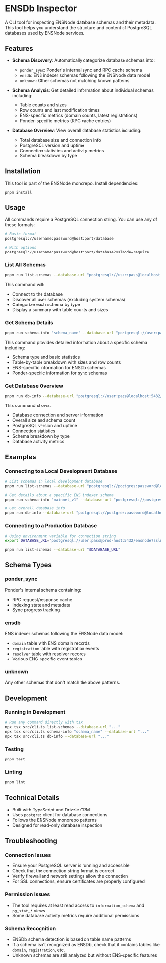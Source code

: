 # ENSDb Inspector

A CLI tool for inspecting ENSNode database schemas and their metadata. This tool helps you understand the structure and content of PostgreSQL databases used by ENSNode services.

## Features

- **Schema Discovery**: Automatically categorize database schemas into:
  - `ponder_sync`: Ponder's internal sync and RPC cache schema
  - `ensdb`: ENS indexer schemas following the ENSNode data model  
  - `unknown`: Other schemas not matching known patterns

- **Schema Analysis**: Get detailed information about individual schemas including:
  - Table counts and sizes
  - Row counts and last modification times
  - ENS-specific metrics (domain counts, latest registrations)
  - Ponder-specific metrics (RPC cache entries)

- **Database Overview**: View overall database statistics including:
  - Total database size and connection info
  - PostgreSQL version and uptime
  - Connection statistics and activity metrics
  - Schema breakdown by type

## Installation

This tool is part of the ENSNode monorepo. Install dependencies:

```bash
pnpm install
```

## Usage

All commands require a PostgreSQL connection string. You can use any of these formats:

```bash
# Basic format
postgresql://username:password@host:port/database

# With options
postgresql://username:password@host:port/database?sslmode=require
```

### List All Schemas

```bash
pnpm run list-schemas --database-url "postgresql://user:pass@localhost:5432/ensnode"
```

This command will:
- Connect to the database
- Discover all user schemas (excluding system schemas)
- Categorize each schema by type
- Display a summary with table counts and sizes

### Get Schema Details

```bash
pnpm run schema-info "schema_name" --database-url "postgresql://user:pass@localhost:5432/ensnode"
```

This command provides detailed information about a specific schema including:
- Schema type and basic statistics
- Table-by-table breakdown with sizes and row counts
- ENS-specific information for ENSDb schemas
- Ponder-specific information for sync schemas

### Get Database Overview

```bash
pnpm run db-info --database-url "postgresql://user:pass@localhost:5432/ensnode"
```

This command shows:
- Database connection and server information
- Overall size and schema count
- PostgreSQL version and uptime
- Connection statistics
- Schema breakdown by type
- Database activity metrics

## Examples

### Connecting to a Local Development Database

```bash
# List schemas in local development database
pnpm run list-schemas --database-url "postgresql://postgres:password@localhost:5432/ensnode"

# Get details about a specific ENS indexer schema
pnpm run schema-info "mainnet_v1" --database-url "postgresql://postgres:password@localhost:5432/ensnode"

# Get overall database info
pnpm run db-info --database-url "postgresql://postgres:password@localhost:5432/ensnode"
```

### Connecting to a Production Database

```bash
# Using environment variable for connection string
export DATABASE_URL="postgresql://user:pass@prod-host:5432/ensnode?sslmode=require"

pnpm run list-schemas --database-url "$DATABASE_URL"
```

## Schema Types

### ponder_sync
Ponder's internal schema containing:
- RPC request/response cache
- Indexing state and metadata
- Sync progress tracking

### ensdb
ENS indexer schemas following the ENSNode data model:
- `domain` table with ENS domain records
- `registration` table with registration events
- `resolver` table with resolver records
- Various ENS-specific event tables

### unknown
Any other schemas that don't match the above patterns.

## Development

### Running in Development

```bash
# Run any command directly with tsx
npx tsx src/cli.ts list-schemas --database-url "..."
npx tsx src/cli.ts schema-info "schema_name" --database-url "..."
npx tsx src/cli.ts db-info --database-url "..."
```

### Testing

```bash
pnpm test
```

### Linting

```bash
pnpm lint
```

## Technical Details

- Built with TypeScript and Drizzle ORM
- Uses `postgres` client for database connections
- Follows the ENSNode monorepo patterns
- Designed for read-only database inspection

## Troubleshooting

### Connection Issues

- Ensure your PostgreSQL server is running and accessible
- Check that the connection string format is correct
- Verify firewall and network settings allow the connection
- For SSL connections, ensure certificates are properly configured

### Permission Issues

- The tool requires at least read access to `information_schema` and `pg_stat_*` views
- Some database activity metrics require additional permissions

### Schema Recognition

- ENSDb schema detection is based on table name patterns
- If a schema isn't recognized as ENSDb, check that it contains tables like `domain`, `registration`, etc.
- Unknown schemas are still analyzed but without ENS-specific features 
